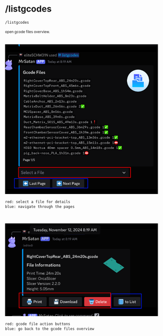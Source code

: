 # /listgcodes

```shell
/listgcodes
```
<small>open gcode files overview.</small>  
<br><br>
![Screenshot](../../../img/discord/listgcodes_1.png)
```console
red: select a file for details
blue: navigate through the pages
```
<br><br>
![Screenshot](../../../img/discord/listgcodes_2.png)
```console
red: gcode file action buttons
blue: go back to the gcode files overview
```